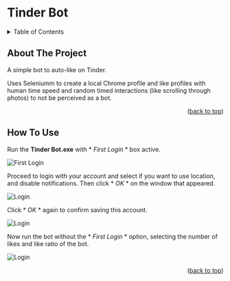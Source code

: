 # Tinder Bot

<!-- TABLE OF CONTENTS -->
<details>
  <summary>Table of Contents</summary>
    <ol>
        <li>
        <a href="#about-the-project">About The Project</a>
        </li>      
        <li>
        <a href="#how-to-use">How To Use</a>
        </li>
    </ol>
</details>

<!-- ABOUT THE PROJECT -->
## About The Project

A simple bot to auto-like on Tinder. 

Uses Seleniumm to create a local Chrome profile and like profiles with human time speed and random timed interactions (like scrolling through photos) to not be perceived as a bot.

<p align="right">(<a href="#readme-top">back to top</a>)</p>

<!-- HOW TO USE -->
## How To Use

Run the **Tinder Bot.exe** with * *First Login* * box active.

![First Login](https://imgur.com/yNcrSjB.png)

Proceed to login with your account and select if you want to use location, and disable notifications. Then click * *OK* * on the window that appeared. 

![Login](https://imgur.com/OxI2IVC.png)

Click * *OK* * again to confirm saving this account. 

![Login](https://imgur.com/Q636T03.png)

Now run the bot without the * *First Login* * option, selecting the number of likes and like ratio of the bot.

![Login](https://imgur.com/NQwm6Yp.png)

<p align="right">(<a href="#readme-top">back to top</a>)</p>
